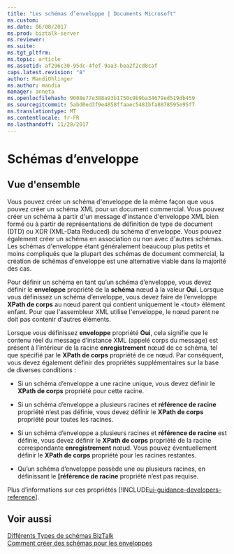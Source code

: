 ```yaml
---
title: "Les schémas d’enveloppe | Documents Microsoft"
ms.custom: 
ms.date: 06/08/2017
ms.prod: biztalk-server
ms.reviewer: 
ms.suite: 
ms.tgt_pltfrm: 
ms.topic: article
ms.assetid: af296c30-95dc-4fef-9aa3-bea2f2cd8caf
caps.latest.revision: "8"
author: MandiOhlinger
ms.author: mandia
manager: anneta
ms.openlocfilehash: 9008e77e388a93b1750c9b9ba34679ed519db459
ms.sourcegitcommit: 5abd0ed3f9e4858ffaaec5481bfa8878595e95f7
ms.translationtype: MT
ms.contentlocale: fr-FR
ms.lasthandoff: 11/28/2017
---
```

# <a name="envelope-schemas"></a>Schémas d’enveloppe

## <a name="overview"></a>Vue d'ensemble
Vous pouvez créer un schéma d'enveloppe de la même façon que vous pouvez créer un schéma XML pour un document commercial. Vous pouvez créer un schéma à partir d'un message d'instance d'enveloppe XML bien formé ou à partir de représentations de définition de type de document (DTD) ou XDR (XML-Data Reduced) du schéma d'enveloppe. Vous pouvez également créer un schéma en association ou non avec d'autres schémas. Les schémas d'enveloppe étant généralement beaucoup plus petits et moins compliqués que la plupart des schémas de document commercial, la création de schémas d'enveloppe est une alternative viable dans la majorité des cas.  
  
 Pour définir un schéma en tant qu’un schéma d’enveloppe, vous devez définir le **enveloppe** propriété de la **schéma** nœud à la valeur **Oui**. Lorsque vous définissez un schéma d’enveloppe, vous devez faire de l’enveloppe **XPath de corps** au nœud parent qui contient uniquement le \<tout\> élément enfant. Pour que l'assembleur XML utilise l'enveloppe, le nœud parent ne doit pas contenir d'autres éléments.  
  
 Lorsque vous définissez **enveloppe** propriété **Oui**, cela signifie que le contenu réel du message d’instance XML (appelé corps du message) est présent à l’intérieur de la racine **enregistrement**  nœud de ce schéma, tel que spécifié par le **XPath de corps** propriété de ce nœud. Par conséquent, vous devez également définir des propriétés supplémentaires sur la base de diverses conditions :  
  
-   Si un schéma d’enveloppe a une racine unique, vous devez définir le **XPath de corps** propriété pour cette racine.  
  
-   Si un schéma d’enveloppe a plusieurs racines et **référence de racine** propriété n’est pas définie, vous devez définir le **XPath de corps** propriété pour toutes les racines.  
  
-   Si un schéma d’enveloppe a plusieurs racines et **référence de racine** est définie, vous devez définir le **XPath de corps** propriété de la racine correspondante **enregistrement** nœud. Vous pouvez éventuellement définir le **XPath de corps** propriété pour les racines restantes.  
  
-   Qu’un schéma d’enveloppe possède une ou plusieurs racines, en définissant le **[référence de racine** propriété n’est pas requise.  

Plus d’informations sur ces propriétés [!INCLUDE[ui-guidance-developers-reference](../includes/ui-guidance-developers-reference.md)].
  
## <a name="see-also"></a>Voir aussi  
 [Différents Types de schémas BizTalk](../core/different-types-of-biztalk-schemas.md)   
 [Comment créer des schémas pour les enveloppes](../core/how-to-create-schemas-for-envelopes.md)